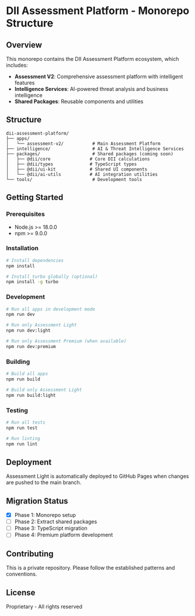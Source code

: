 # DII Assessment Platform - Monorepo Structure

## Overview

This monorepo contains the DII Assessment Platform ecosystem, which includes:
- **Assessment V2**: Comprehensive assessment platform with intelligent features
- **Intelligence Services**: AI-powered threat analysis and business intelligence
- **Shared Packages**: Reusable components and utilities

## Structure

```
dii-assessment-platform/
├── apps/
│   └── assessment-v2/           # Main Assessment Platform
├── intelligence/                # AI & Threat Intelligence Services
├── packages/                    # Shared packages (coming soon)
│   ├── @dii/core               # Core DII calculations
│   ├── @dii/types              # TypeScript types
│   ├── @dii/ui-kit             # Shared UI components
│   └── @dii/ai-utils           # AI integration utilities
└── tools/                       # Development tools
```

## Getting Started

### Prerequisites
- Node.js >= 18.0.0
- npm >= 9.0.0

### Installation
```bash
# Install dependencies
npm install

# Install turbo globally (optional)
npm install -g turbo
```

### Development
```bash
# Run all apps in development mode
npm run dev

# Run only Assessment Light
npm run dev:light

# Run only Assessment Premium (when available)
npm run dev:premium
```

### Building
```bash
# Build all apps
npm run build

# Build only Assessment Light
npm run build:light
```

### Testing
```bash
# Run all tests
npm run test

# Run linting
npm run lint
```

## Deployment

Assessment Light is automatically deployed to GitHub Pages when changes are pushed to the main branch.

## Migration Status

- [x] Phase 1: Monorepo setup
- [ ] Phase 2: Extract shared packages
- [ ] Phase 3: TypeScript migration
- [ ] Phase 4: Premium platform development

## Contributing

This is a private repository. Please follow the established patterns and conventions.

## License

Proprietary - All rights reserved